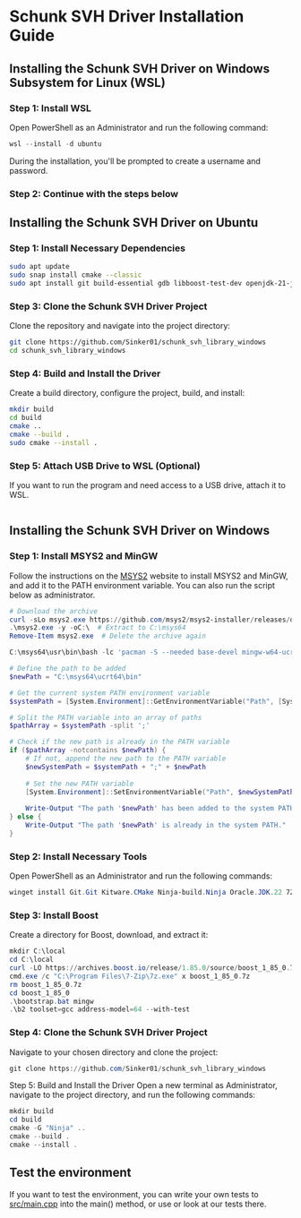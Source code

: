 # Schunk SVH Driver Installation Guide

## Installing the Schunk SVH Driver on Windows Subsystem for Linux (WSL)

### Step 1: Install WSL

Open PowerShell as an Administrator and run the following command:
```powershell
wsl --install -d ubuntu
```
During the installation, you'll be prompted to create a username and password.

### Step 2: Continue with the steps below

## Installing the Schunk SVH Driver on Ubuntu

### Step 1: Install Necessary Dependencies

```sh
sudo apt update
sudo snap install cmake --classic
sudo apt install git build-essential gdb libboost-test-dev openjdk-21-jdk -y
```

### Step 3: Clone the Schunk SVH Driver Project
Clone the repository and navigate into the project directory:
```sh
git clone https://github.com/Sinker01/schunk_svh_library_windows
cd schunk_svh_library_windows
```

### Step 4: Build and Install the Driver
Create a build directory, configure the project, build, and install:
```sh
mkdir build
cd build 
cmake ..
cmake --build .
sudo cmake --install .
```

### Step 5: Attach USB Drive to WSL (Optional)
If you want to run the program and need access to a USB drive, attach it to WSL.
```powershell
```

## Installing the Schunk SVH Driver on Windows

### Step 1: Install MSYS2 and MinGW
Follow the instructions on the [MSYS2](https://www.msys2.org/) website to install MSYS2 and MinGW, and add it to the PATH environment variable.
You can also run the script below as administrator.
```powershell
# Download the archive
curl -sLo msys2.exe https://github.com/msys2/msys2-installer/releases/download/nightly-x86_64/msys2-base-x86_64-latest.sfx.exe
.\msys2.exe -y -oC:\  # Extract to C:\msys64
Remove-Item msys2.exe  # Delete the archive again

C:\msys64\usr\bin\bash -lc 'pacman -S --needed base-devel mingw-w64-ucrt-x86_64-toolchain --noconfirm'

# Define the path to be added
$newPath = "C:\msys64\ucrt64\bin"

# Get the current system PATH environment variable
$systemPath = [System.Environment]::GetEnvironmentVariable("Path", [System.EnvironmentVariableTarget]::Machine)

# Split the PATH variable into an array of paths
$pathArray = $systemPath -split ';'

# Check if the new path is already in the PATH variable
if ($pathArray -notcontains $newPath) {
    # If not, append the new path to the PATH variable
    $newSystemPath = $systemPath + ";" + $newPath
    
    # Set the new PATH variable
    [System.Environment]::SetEnvironmentVariable("Path", $newSystemPath, [System.EnvironmentVariableTarget]::Machine)
    
    Write-Output "The path '$newPath' has been added to the system PATH."
} else {
    Write-Output "The path '$newPath' is already in the system PATH."
}
```

### Step 2: Install Necessary Tools
Open PowerShell as an Administrator and run the following commands:
```powershell
winget install Git.Git Kitware.CMake Ninja-build.Ninja Oracle.JDK.22 7Zip.7Zip
```

### Step 3: Install Boost
Create a directory for Boost, download, and extract it:
```powershell
mkdir C:\local
cd C:\local
curl -LO https://archives.boost.io/release/1.85.0/source/boost_1_85_0.7z
cmd.exe /c "C:\Program Files\7-Zip\7z.exe" x boost_1_85_0.7z
rm boost_1_85_0.7z
cd boost_1_85_0
.\bootstrap.bat mingw
.\b2 toolset=gcc address-model=64 --with-test
```

### Step 4: Clone the Schunk SVH Driver Project
Navigate to your chosen directory and clone the project:
```powershell
git clone https://github.com/Sinker01/schunk_svh_library_windows
```

Step 5: Build and Install the Driver
Open a new terminal as Administrator, navigate to the project directory, and run the following commands:
```powershell
mkdir build
cd build 
cmake -G "Ninja" ..
cmake --build .
cmake --install .
```

## Test the environment

If you want to test the environment, you can write your own tests to [src/main.cpp](src/main.cpp) into the main() method, or use or look at our tests there.